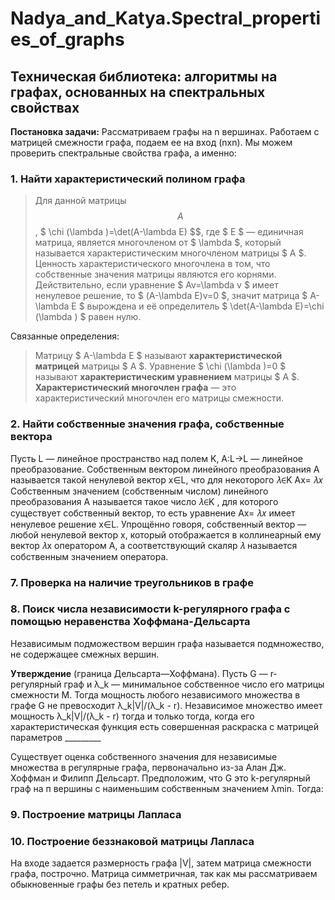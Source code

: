 # Nadya_and_Katya.Spectral_properties_of_graphs

## Техническая библиотека: алгоритмы на графах, основанных на спектральных свойствах

**Постановка задачи:** Рассматриваем графы на n вершинах. Работаем с матрицей смежности графа, подаем ее на вход (nxn). Мы можем проверить спектральные свойства графа, а именно: 

### 1. Найти характеристический полином графа 

> Для данной матрицы $$ A $$, $ \chi (\lambda )=\det(A-\lambda E) $$, где $ E $ — единичная матрица, является многочленом от $ \lambda $, который называется характеристическим многочленом матрицы $ A $.
Ценность характеристического многочлена в том, что собственные значения матрицы являются его корнями. Действительно, если уравнение $ Av=\lambda v $ имеет ненулевое решение, то $ (A-\lambda E)v=0 $, значит матрица $ A-\lambda E $ вырождена и её определитель $ \det(A-\lambda E)=\chi (\lambda ) $ равен нулю.

Связанные определения:

> Матрицу $ A-\lambda E $ называют **характеристической матрицей** матрицы $ A $.
> Уравнение $ \chi (\lambda )=0 $ называют **характеристическим уравнением** матрицы $ A $.
> **Характеристический многочлен графа** — это характеристический многочлен его матрицы смежности.

### 2. Найти собственные значения графа, собственные вектора 

Пусть L — линейное пространство над полем K, A:L->L — линейное преобразование.
Собственным вектором линейного преобразования A называется такой ненулевой вектор x∈L, что для некоторого 𝜆∈K Ax= 𝜆𝑥
Собственным значением (собственным числом) линейного преобразования A называется такое число 𝜆∈K , для которого существует собственный вектор, то есть уравнение Ax= 𝜆𝑥 имеет ненулевое решение x∈L.
Упрощённо говоря, собственный вектор — любой ненулевой вектор x, который отображается в коллинеарный ему вектор 𝜆x оператором A, а соответствующий скаляр 𝜆 называется собственным значением оператора.


### 7. Проверка на наличие треугольников в графе 

### 8. Поиск числа независимости k-регулярного графа с помощью неравенства Хоффмана-Дельсарта 
Независимым подможеством вершин графа называется подмножество, не содержащее смежных вершин. 

**Утверждение** (граница Дельсарта—Хоффмана). Пусть G — r-регулярный граф и λ_k — минимальное собственное число его матрицы смежности M. Тогда мощность любого независимого множества в графе G не превосходит λ_k|V|/(λ_k - r). Независимое множество имеет мощность λ_k|V|/(λ_k - r) тогда и только тогда, когда его характеристическая функция есть совершенная раскраска с матрицей параметров _________

Существует оценка собственного значения для независимые множества в регулярные графа, первоначально из-за Алан Дж. Хоффман и Филипп Дельсарт.
Предположим, что G это k-регулярный граф на п вершины с наименьшим собственным значением λmin. Тогда:


### 9. Построение матрицы Лапласа 
### 10. Построение беззнаковой матрицы Лапласа 

На входе задается размерность графа |V|, затем матрица смежности графа, построчно. Матрица симметричная, так как мы рассматриваем обыкновенные графы без петель и кратных ребер.
